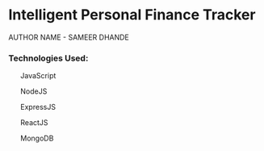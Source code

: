# Intelligent Personal Finance Tracker

AUTHOR NAME - SAMEER DHANDE

<h3>Technologies Used: </h3>
<ol>JavaScript</ol>
<ol>NodeJS</ol>
<ol>ExpressJS</ol>
<ol>ReactJS</ol>
<ol>MongoDB</ol>
